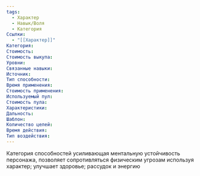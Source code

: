 ```yaml
---
tags:
  - Характер
  - Навык/Воля
  - Категория
Ссылки:
  - "[[Характер]]"
Категория: 
Стоимость:
Стоимость выкупа:
Уровни:
Связанные навыки:
Источник:
Тип способности:
Время применения:
Стоимость применения:
Используемый пул:
Стоимость пула:
Характеристики:
Дальность:
Шаблон:
Количество целей:
Время действия:
Тип воздействия:
---
```

Категория способностей усиливающая ментальную устойчивость персонажа, позволяет сопротивляться физическим угрозам используя характер; улучшает здоровье; рассудок и энергию